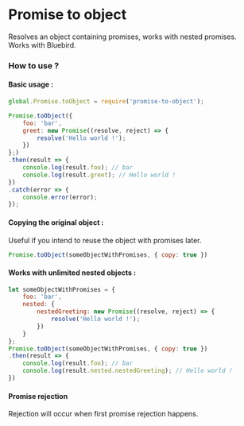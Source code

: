 # Promise to object
Resolves an object containing promises, works with nested promises.
Works with Bluebird.

### How to use ?


#### Basic usage :

```javascript
global.Promise.toObject = require('promise-to-object');

Promise.toObject({
    foo: 'bar',
    greet: new Promise((resolve, reject) => {
        resolve('Hello world !');
    })
};)
.then(result => {
    console.log(result.foo); // bar
    console.log(result.greet); // Hello world !
})
.catch(error => {
    console.error(error);
});

```

#### Copying the original object :
Useful if you intend to reuse the object with promises later.

```javascript
Promise.toObject(someObjectWithPromises, { copy: true })
```

#### Works with unlimited nested objects :

```javascript
let someObjectWithPromises = {
    foo: 'bar',
    nested: {
        nestedGreeting: new Promise((resolve, reject) => {
            resolve('Hello world !');
        })
    }
};
Promise.toObject(someObjectWithPromises, { copy: true })
.then(result => {
    console.log(result.foo); // bar
    console.log(result.nested.nestedGreeting); // Hello world !
})
```

#### Promise rejection
Rejection will occur when first promise rejection happens.
